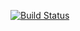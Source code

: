 [![Build Status](https://travis-ci.org/tatsuya/symmetric-key-algorithm-sample.svg)](https://travis-ci.org/tatsuya/symmetric-key-algorithm-sample)
